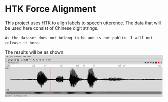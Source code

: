 # HTK Force Alignment

This project uses HTK to align labels to speech utterence. The data that will be used here consist of Chinese digit strings.

    As the dataset does not belong to be and is not public. I will not release it here.

The results will be as shown:
![Alt text](f_align.jpg?raw=true "aligned text")
